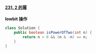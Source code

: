#### [231. 2 的幂](https://leetcode.cn/problems/power-of-two/)

**lowbit 操作**

```java
class Solution {
    public boolean isPowerOfTwo(int n) {
        return n > 0 && (n & -n) == n;
    }
}
```
